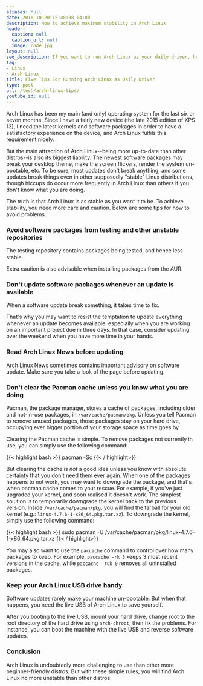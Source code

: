```yaml
---
aliases: null
date: 2016-10-20T15:48:38-04:00
description: How to achieve maximum stability in Arch Linux
header:
  caption: null
  caption_url: null
  image: code.jpg
layout: null
seo_description: If you want to run Arch Linux as your daily driver, here are some recommendations on achieving maximum stability and avoiding problems
tag:
- Linux
- Arch Linux
title: Five Tips For Running Arch Linux As Daily Driver
type: post
url: /tech/arch-linux-tips/
youtube_id: null
---
```


Arch Linux has been my main (and only) operating system for the last six or seven months. Since I have a fairly new device (the late 2015 edition of XPS 13), I need the latest kernels and software packages in order to have a satisfactory experience on the device, and Arch Linux fulfils this requirement nicely.

But the main attraction of Arch Linux--being more up-to-date than other distros--is also its biggest liability. The newest software packages may break your desktop theme, make the screen flickers, render the system un-bootable, etc. To be sure, most updates don't break anything, and some updates break things even in other supposedly "stable" Linux distributions, though hiccups do occur more frequently in Arch Linux than others if you don't know what you are doing.

The truth is that Arch Linux is as stable as you want it to be. To achieve stability, you need more care and caution. Below are some tips for how to avoid problems.

### Avoid software packages from testing and other unstable repositories

The testing repository contains packages being tested, and hence less stable.

Extra caution is also advisable when installing packages from the AUR.

### Don't update software packages whenever an update is available

When a software update break something, it takes time to fix.

That's why you may want to resist the temptation to update everything whenever an update becomes available, especially when you are working on an important project due in three days. In that case, consider updating over the weekend when you have more time in your hands.

### Read Arch Linux News before updating

[Arch Linux News](https://www.archlinux.org/news/) sometimes contains important advisory on software update. Make sure you take a look of the page before updating.

### Don't clear the Pacman cache unless you know what you are doing

Pacman, the package manager, stores a cache of packages, including older and not-in-use packages, in ```/var/cache/pacman/pkg```. Unless you tell Pacman to remove unused packages, those packages stay on your hard drive, occupying ever bigger portion of your storage space as time goes by.

Clearing the Pacman cache is simple. To remove packages not currently in use, you can simply use the following command:

{{< highlight bash >}}
pacman -Sc
{{< / highlight>}}

But clearing the cache is *not* a good idea unless you know with absolute certainty that you don't need them ever again. When one of the packages happens to not work, you may want to downgrade the package, and that's when pacman cache comes to your rescue. For example, if you've just upgraded your kernel, and soon realised it doesn't work. The simplest solution is to temporarily downgrade the kernel back to the previous version. Inside ```/var/cache/pacman/pkg```, you will find the tarball for your old kernel (e.g.: ```linux-4.7.6-1-x86_64.pkg.tar.xz```). To downgrade the kernel, simply use the following command:

{{< highlight bash >}}
sudo pacman -U /var/cache/pacman/pkg/linux-4.7.6-1-x86_64.pkg.tar.xz
{{< / highlight>}}

You may also want to use the ```paccache``` command to control over how many packages to keep. For example, ```paccache -rk 3``` keeps 3 most recent versions in the cache, while ```paccache -ruk 0``` removes all uninstalled packages.

### Keep your Arch Linux USB drive handy

Software updates rarely make your machine un-bootable. But when that happens, you need the live USB of Arch Linux to save yourself.

After you booting to the live USB, mount your hard drive, change root to the root directory of the hard drive using ```arch-chroot```, then fix the problems. For instance, you can boot the machine with the live USB and reverse software updates.

### Conclusion

Arch Linux is undoubtedly more challenging to use than other more beginner-friendly distros. But with these simple rules, you will find Arch Linux no more unstable than other distros.
